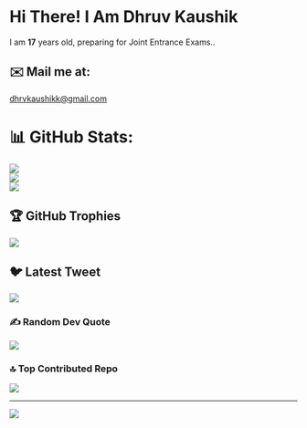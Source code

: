 # Hi There! I Am Dhruv Kaushik
I am **17** years old, preparing for Joint Entrance Exams..

## ✉️ Mail me at:
dhrvkaushikk@gmail.com

# 📊 GitHub Stats:
![](https://github-readme-stats.vercel.app/api?username=dhruvvkaushik&theme=dark&hide_border=false&include_all_commits=false&count_private=false)<br/>
![](https://github-readme-streak-stats.herokuapp.com/?user=dhruvvkaushik&theme=dark&hide_border=false)<br/>
![](https://github-readme-stats.vercel.app/api/top-langs/?username=dhruvvkaushik&theme=dark&hide_border=false&include_all_commits=false&count_private=false&layout=compact)

## 🏆 GitHub Trophies
![](https://github-profile-trophy.vercel.app/?username=dhruvvkaushik&theme=dracula&no-frame=true&no-bg=false&margin-w=4)

## 🐦 Latest Tweet
[![](https://gtce.itsvg.in/api?username=elucidatio)](https://github.com/VishwaGauravIn/github-twitter-card-embed)

### ✍️ Random Dev Quote
![](https://quotes-github-readme.vercel.app/api?type=horizontal&theme=radical)

### 🔝 Top Contributed Repo
![](https://github-contributor-stats.vercel.app/api?username=dhruvvkaushik&limit=5&theme=dark&combine_all_yearly_contributions=true)

---
[![](https://visitcount.itsvg.in/api?id=dhruvvkaushik&icon=0&color=0)](https://visitcount.itsvg.in)
<!-- 
  ## 💰 You can help me by Donating
  [![BuyMeACoffee](https://img.shields.io/badge/Buy%20Me%20a%20Coffee-ffdd00?style=for-the-badge&logo=buy-me-a-coffee&logoColor=black)](https://buymeacoffee.com/add) [![PayPal](https://img.shields.io/badge/PayPal-00457C?style=for-the-badge&logo=paypal&logoColor=white)](https://paypal.me/this) [![Patreon](https://img.shields.io/badge/Patreon-F96854?style=for-the-badge&logo=patreon&logoColor=white)](https://patreon.com/ha) [![Ko-Fi](https://img.shields.io/badge/Ko--fi-F16061?style=for-the-badge&logo=ko-fi&logoColor=white)](https://ko-fi.com/ha) 

   -->
<!-- Proudly created with GPRM ( https://gprm.itsvg.in ) -->
